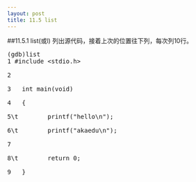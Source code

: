 ```yaml
---
layout: post
title: 11.5 list
---
```

##11.5.1 list(或l)
列出源代码，接着上次的位置往下列，每次列10行。
<pre class='terminal bootcamp'>
<span class='codeline'>(gdb)list</span>
<span class='bash-output'>1	#include &ltstdio.h&gt<br>
2<br>
3	int main(void)<br>
4	{<br>
5\t        printf("hello\n");<br>
6\t        printf("akaedu\n");<br>
7<br>	
8\t        return 0;<br>
9	}<br>
</span>
</pre>
